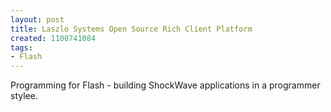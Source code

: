 ```yaml
---
layout: post
title: Laszlo Systems Open Source Rich Client Platform
created: 1100741084
tags:
- Flash
---
```

Programming for Flash - building ShockWave applications in a programmer stylee.
